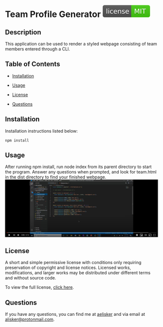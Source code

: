 # Team Profile Generator ![MIT-license](./src/license/license-MIT-brightgreen.svg)

## Description
This application can be used to render a styled webpage consisting of team members entered through a CLI.

## Table of Contents
* [Installation](#Installation)
  
* [Usage](#Usage)

* [License](#License)

* [Questions](#Questions)

## Installation
Installation instructions listed below:
```
npm install
```
  
## Usage
After running npm install, run node index from its parent directory to start the program. Answer any questions when prompted, and look for team.html in the dist directory to find your finished webpage.
[![play-walkthrough-video](./src/video.jpg)](https://www.youtube.com/embed/qCL4IddShHU)

## License
A short and simple permissive license with conditions only requiring preservation of copyright and license notices. Licensed works, modifications, and larger works may be distributed under different terms and without source code.

To view the full license, [click here](./src/license/MIT.txt).

## Questions
If you have any questions, you can find me at [aelisker](https://github.com/aelisker) and via email at [alisker@protonmail.com](mailto:alisker@protonmail.com).
    
